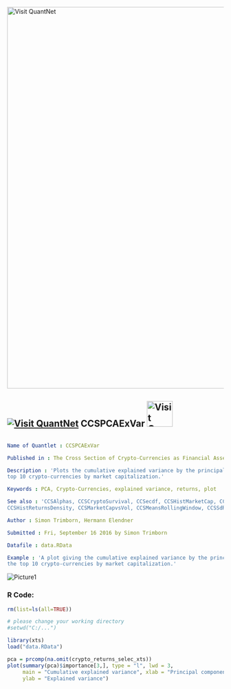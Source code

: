 
[<img src="https://github.com/QuantLet/Styleguide-and-FAQ/blob/master/pictures/banner.png" width="888" alt="Visit QuantNet">](http://quantlet.de/)

## [<img src="https://github.com/QuantLet/Styleguide-and-FAQ/blob/master/pictures/qloqo.png" alt="Visit QuantNet">](http://quantlet.de/) **CCSPCAExVar** [<img src="https://github.com/QuantLet/Styleguide-and-FAQ/blob/master/pictures/QN2.png" width="60" alt="Visit QuantNet 2.0">](http://quantlet.de/)

```yaml

Name of Quantlet : CCSPCAExVar

Published in : The Cross Section of Crypto-Currencies as Financial Asset

Description : 'Plots the cumulative explained variance by the principal components of a PCA of the
top 10 crypto-currencies by market capitalization.'

Keywords : PCA, Crypto-Currencies, explained variance, returns, plot

See also : 'CCSAlphas, CCSCryptoSurvival, CCSecdf, CCSHistMarketCap, CCSHistMarketCapHighValAreas,
CCSHistReturnsDensity, CCSMarketCapvsVol, CCSMeansRollingWindow, CCSSdRollingWindow'

Author : Simon Trimborn, Hermann Elendner

Submitted : Fri, September 16 2016 by Simon Trimborn

Datafile : data.RData

Example : 'A plot giving the cumulative explained variance by the principal components of a PCA of
the top 10 crypto-currencies by market capitalization.'

```

![Picture1](CCSPCAExVar.png)


### R Code:
```r
rm(list=ls(all=TRUE))

# please change your working directory
#setwd("C:/...")

library(xts)
load("data.RData")

pca = prcomp(na.omit(crypto_returns_selec_xts))
plot(summary(pca)$importance[3,], type = "l", lwd = 3, 
     main = "Cumulative explained variance", xlab = "Principal components", 
     ylab = "Explained variance")

```
